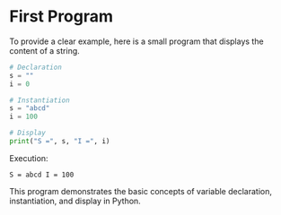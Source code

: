 # First Program

To provide a clear example, here is a small program that displays the content of a string.

```python
# Declaration
s = ""
i = 0

# Instantiation
s = "abcd"
i = 100

# Display
print("S =", s, "I =", i)
```

Execution:

```
S = abcd I = 100
```

This program demonstrates the basic concepts of variable declaration, instantiation, and display in Python.
